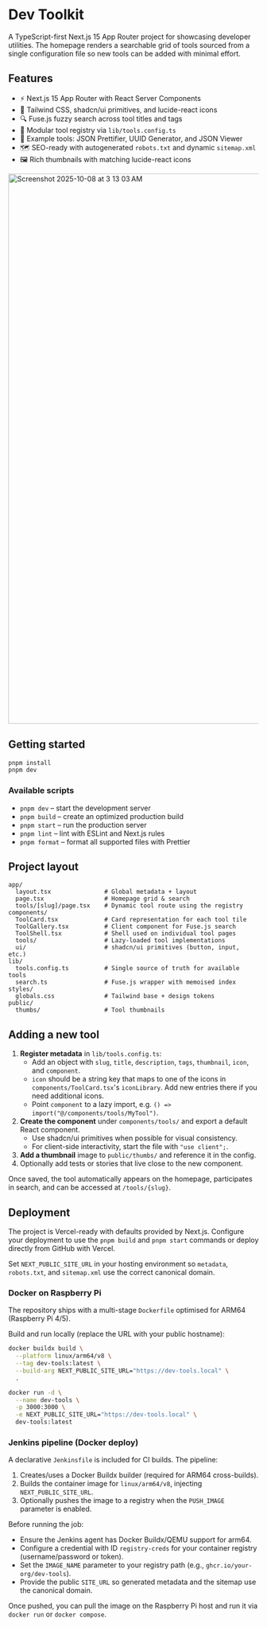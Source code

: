 # Dev Toolkit

A TypeScript-first Next.js 15 App Router project for showcasing developer utilities. The homepage renders a searchable grid of tools sourced from a single configuration file so new tools can be added with minimal effort.

## Features

- ⚡️ Next.js 15 App Router with React Server Components
- 🎨 Tailwind CSS, shadcn/ui primitives, and lucide-react icons
- 🔍 Fuse.js fuzzy search across tool titles and tags
- 🧱 Modular tool registry via `lib/tools.config.ts`
- 🧰 Example tools: JSON Prettifier, UUID Generator, and JSON Viewer
- 🗺️ SEO-ready with autogenerated `robots.txt` and dynamic `sitemap.xml`
- 🖼️ Rich thumbnails with matching lucide-react icons

<img width="1987" height="1107" alt="Screenshot 2025-10-08 at 3 13 03 AM" src="https://github.com/user-attachments/assets/5c39ea0f-4f4f-4944-8c8c-ec9cb19fb09e" />


## Getting started

```bash
pnpm install
pnpm dev
```

### Available scripts

- `pnpm dev` – start the development server
- `pnpm build` – create an optimized production build
- `pnpm start` – run the production server
- `pnpm lint` – lint with ESLint and Next.js rules
- `pnpm format` – format all supported files with Prettier

## Project layout

```
app/
  layout.tsx               # Global metadata + layout
  page.tsx                 # Homepage grid & search
  tools/[slug]/page.tsx    # Dynamic tool route using the registry
components/
  ToolCard.tsx             # Card representation for each tool tile
  ToolGallery.tsx          # Client component for Fuse.js search
  ToolShell.tsx            # Shell used on individual tool pages
  tools/                   # Lazy-loaded tool implementations
  ui/                      # shadcn/ui primitives (button, input, etc.)
lib/
  tools.config.ts          # Single source of truth for available tools
  search.ts                # Fuse.js wrapper with memoised index
styles/
  globals.css              # Tailwind base + design tokens
public/
  thumbs/                  # Tool thumbnails
```

## Adding a new tool

1. **Register metadata** in `lib/tools.config.ts`:
   - Add an object with `slug`, `title`, `description`, `tags`, `thumbnail`, `icon`, and `component`.
   - `icon` should be a string key that maps to one of the icons in `components/ToolCard.tsx`'s `iconLibrary`. Add new entries there if you need additional icons.
   - Point `component` to a lazy import, e.g. `() => import("@/components/tools/MyTool")`.
2. **Create the component** under `components/tools/` and export a default React component.
   - Use shadcn/ui primitives when possible for visual consistency.
   - For client-side interactivity, start the file with `"use client";`.
3. **Add a thumbnail** image to `public/thumbs/` and reference it in the config.
4. Optionally add tests or stories that live close to the new component.

Once saved, the tool automatically appears on the homepage, participates in search, and can be accessed at `/tools/{slug}`.

## Deployment

The project is Vercel-ready with defaults provided by Next.js. Configure your deployment to use the `pnpm build` and `pnpm start` commands or deploy directly from GitHub with Vercel.

Set `NEXT_PUBLIC_SITE_URL` in your hosting environment so `metadata`, `robots.txt`, and `sitemap.xml` use the correct canonical domain.

### Docker on Raspberry Pi

The repository ships with a multi-stage `Dockerfile` optimised for ARM64 (Raspberry Pi 4/5).

Build and run locally (replace the URL with your public hostname):

```bash
docker buildx build \
  --platform linux/arm64/v8 \
  --tag dev-tools:latest \
  --build-arg NEXT_PUBLIC_SITE_URL="https://dev-tools.local" \
  .

docker run -d \
  --name dev-tools \
  -p 3000:3000 \
  -e NEXT_PUBLIC_SITE_URL="https://dev-tools.local" \
  dev-tools:latest
```

### Jenkins pipeline (Docker deploy)

A declarative `Jenkinsfile` is included for CI builds. The pipeline:

1. Creates/uses a Docker Buildx builder (required for ARM64 cross-builds).
2. Builds the container image for `linux/arm64/v8`, injecting `NEXT_PUBLIC_SITE_URL`.
3. Optionally pushes the image to a registry when the `PUSH_IMAGE` parameter is enabled.

Before running the job:

- Ensure the Jenkins agent has Docker Buildx/QEMU support for arm64.
- Configure a credential with ID `registry-creds` for your container registry (username/password or token).
- Set the `IMAGE_NAME` parameter to your registry path (e.g., `ghcr.io/your-org/dev-tools`).
- Provide the public `SITE_URL` so generated metadata and the sitemap use the canonical domain.

Once pushed, you can pull the image on the Raspberry Pi host and run it via `docker run` or `docker compose`.
